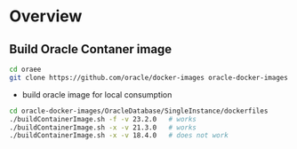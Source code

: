 # Overview

## Build Oracle Contaner image

```bash
cd oraee
git clone https://github.com/oracle/docker-images oracle-docker-images
```

-  build oracle image for local consumption

```bash
cd oracle-docker-images/OracleDatabase/SingleInstance/dockerfiles 
./buildContainerImage.sh -f -v 23.2.0   # works
./buildContainerImage.sh -x -v 21.3.0   # works
./buildContainerImage.sh -x -v 18.4.0   # does not work
```

